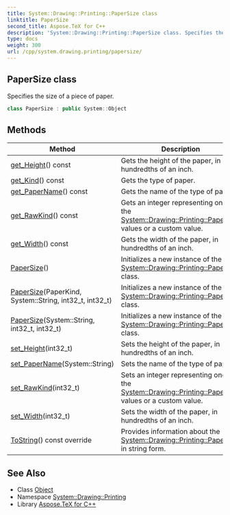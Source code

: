```yaml
---
title: System::Drawing::Printing::PaperSize class
linktitle: PaperSize
second_title: Aspose.TeX for C++
description: 'System::Drawing::Printing::PaperSize class. Specifies the size of a piece of paper in C++.'
type: docs
weight: 300
url: /cpp/system.drawing.printing/papersize/
---
```

## PaperSize class


Specifies the size of a piece of paper.

```cpp
class PaperSize : public System::Object
```

## Methods

| Method | Description |
| --- | --- |
| [get_Height](./get_height/)() const | Gets the height of the paper, in hundredths of an inch. |
| [get_Kind](./get_kind/)() const | Gets the type of paper. |
| [get_PaperName](./get_papername/)() const | Gets the name of the type of paper. |
| [get_RawKind](./get_rawkind/)() const | Gets an integer representing one of the [System::Drawing::Printing::PaperSize](./) values or a custom value. |
| [get_Width](./get_width/)() const | Gets the width of the paper, in hundredths of an inch. |
| [PaperSize](./papersize/)() | Initializes a new instance of the [System::Drawing::Printing::PaperSize](./) class. |
| [PaperSize](./papersize/)(PaperKind, System::String, int32_t, int32_t) | Initializes a new instance of the [System::Drawing::Printing::PaperSize](./) class. |
| [PaperSize](./papersize/)(System::String, int32_t, int32_t) | Initializes a new instance of the [System::Drawing::Printing::PaperSize](./) class. |
| [set_Height](./set_height/)(int32_t) | Sets the height of the paper, in hundredths of an inch. |
| [set_PaperName](./set_papername/)(System::String) | Sets the name of the type of paper. |
| [set_RawKind](./set_rawkind/)(int32_t) | Sets an integer representing one of the [System::Drawing::Printing::PaperSize](./) values or a custom value. |
| [set_Width](./set_width/)(int32_t) | Sets the width of the paper, in hundredths of an inch. |
| [ToString](./tostring/)() const override | Provides information about the [System::Drawing::Printing::PaperSize](./) in string form. |
## See Also

* Class [Object](../../system/object/)
* Namespace [System::Drawing::Printing](../)
* Library [Aspose.TeX for C++](../../)
